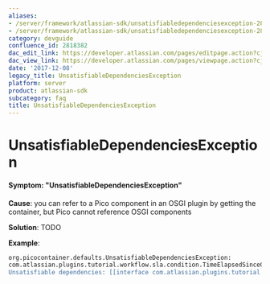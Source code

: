```yaml
---
aliases:
- /server/framework/atlassian-sdk/unsatisfiabledependenciesexception-2818382.html
- /server/framework/atlassian-sdk/unsatisfiabledependenciesexception-2818382.md
category: devguide
confluence_id: 2818382
dac_edit_link: https://developer.atlassian.com/pages/editpage.action?cjm=wozere&pageId=2818382
dac_view_link: https://developer.atlassian.com/pages/viewpage.action?cjm=wozere&pageId=2818382
date: '2017-12-08'
legacy_title: UnsatisfiableDependenciesException
platform: server
product: atlassian-sdk
subcategory: faq
title: UnsatisfiableDependenciesException
---
```

# UnsatisfiableDependenciesException

#### Symptom: "UnsatisfiableDependenciesException"

**Cause**: you can refer to a Pico component in an OSGI plugin by getting the container, but Pico cannot reference OSGI components

**Solution**: TODO

**Example**:

``` bash
org.picocontainer.defaults.UnsatisfiableDependenciesException: 
com.atlassian.plugins.tutorial.workflow.sla.condition.TimeElapsedSinceCreationCondition doesn't have any satisfiable constructors. 
Unsatisfiable dependencies: [[interface com.atlassian.plugins.tutorial.workflow.sla.util.SLATimestampUtils]]
```





























































